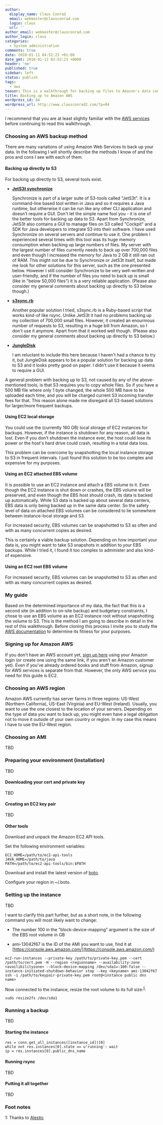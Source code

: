 ```yaml
---
author:
  display_name: Claus Conrad
  email: webmaster@clausconrad.com
  login: claus
  url: ''
author_email: webmaster@clausconrad.com
author_login: claus
categories:
  - System administration
comments: true
date: 2010-01-11 04:52:23 +01:00
date_gmt: 2010-01-11 03:52:23 +0000
header: 'no'
published: true
sidebar: left
status: publish
tags:
  - aws
teaser: This is a walkthrough for backing up files to Amazon's data centers, more specifically to an EC2 instance with an EBS root volume. While it is tailored to a UNIX-like environment (as that's what I use - Solaris 10, Debian and Mac OS X 10.6 Snow Leopard), all tools used in these scripts are also available for Windows environments. Some adaptation of the commands might be required.
title: Backing up to Amazon AWS
wordpress_id: 84
wordpress_url: http://www.clausconrad2.com/?p=84
---
```

I recommend that you are at least slightly familiar with the [AWS services](https://aws.amazon.com/) before continuing to read this walkthrough.

### Choosing an AWS backup method

There are many variations of using Amazon Web Services to back up your data. In the following I will shortly describe the methods I know of and the pros and cons I see with each of them.

#### Backing up directly to S3

For backing up directly to S3, several tools exist.

*   **[JetS3t synchronize](https://jets3t.s3.amazonaws.com/applications/applications.html#synchronize)**  

    Synchronize is part of a larger suite of S3-tools called "JetS3t". It is a command-line based tool written in Java and so it requires a Java runtime, but otherwise it can be run like any other CLI application and doesn't require a GUI. Don't let the simple name fool you - it is one of the better tools for backing up data to S3\. Apart from Synchronize, JetS3t also contains a GUI to manage files on S3 called "Cockpit" and a SDK for Java developers to integrate S3 into their software. I have used Synchronize on several servers and continue to use it. One problem I experienced several times with this tool was its huge memory consumption when backing up large numbers of files. My server with the largest number of files currently needs to back up over 700,000 files and even though I increased the memory for Java to 2 GB it still ran out of RAM. This might not be due to Synchronize or JetS3t itself, but made me look for other solutions for this server, such as the one presented below. However I still consider Synchronize to be very well-written and user-friendly, and if the number of files you need to back up is small (like in "below 50,000 files") it is a very reliable application. (Please also consider my general comments about backing up directly to S3 below though.)

*   **[s3sync.rb](https://s3sync.net/wiki.html)**  

    Another popular solution I tried, s3sync.rb is a Ruby-based script that works kind-of like rsync. Unlike JetS3t it had no problems backing up my collection of 700,000 small files. However, it created an enourmous number of requests to S3, resulting in a huge bill from Amazon, so I don't use it anymore. Apart from that it worked well though. (Please also consider my general comments about backing up directly to S3 below.)

*   **[JungleDisk](https://www.jungledisk.com/)**  

    I am reluctant to include this here because I haven't had a chance to try it, but JungleDisk appears to be a popular solution for backing up data to S3 and it looks pretty good on paper. I didn't use it because it seems to require a GUI.

A general problem with backing up to S3, not caused by any of the above-mentioned tools, is that S3 requires you to copy whole files. So if you have a 500 MB file where only 1 byte changed, the whole 500 MB have to be uploaded each time, and you will be charged current S3 incoming transfer fees for that. This reason alone made me disregard all S3-based solutions for larger/more frequent backups.

#### Using EC2 local storage

You could use the (currently 160 GB) local storage of EC2 instances for backups. However, if the instance is shutdown for any reason, all data is lost. Even if you don't shutdown the instance ever, the host could lose its power or the host's hard drive could crash, resulting in a total data loss.

This problem can be overcome by snapshotting the local instance storage to S3 in frequent intervals. I just found this solution to be too complex and expensive for my purposes.

#### Using an EC2 attached EBS volume

It is possible to use an EC2 instance and attach a EBS volume to it. Even though the EC2 instance is shut down or crashes, the EBS volume will be preserved, and even though the EBS host should crash, its data is backed up automatically. While S3 data is backed up about several data centers, EBS data is only being backed up in the same data center. So the safety level of data on attached EBS volumes can be considered to lie somewhere between instance-local storage and S3.

For increased security, EBS volumes can be snapshotted to S3 as often and with as many concurrent copies as desired.

This is certainly a viable backup solution. Depending on how important your data is, you might want to take S3 snapshots in addition to your EBS backups. While I tried it, I found it too complex to administer and also kind-of expensive.

#### Using an EC2 root EBS volume

For increased security, EBS volumes can be snapshotted to S3 as often and with as many concurrent copies as desired.

### My guide

Based on the determined importance of my data, the fact that this is a second site (in addition to on-site backup) and budgetary constraints, I chose to use an EBS volume as an EC2 instance root without snapshotting the volume to S3\. This is the method I am going to describe in detail in the rest of this walkthrough. Before cloning this process I invite you to study the [AWS documentation](https://docs.aws.amazon.com/index.html) to determine its fitness for your purposes.

### Signing up for Amazon AWS

If you don't have an AWS account yet, [sign up here](https://signin.aws.amazon.com/signin?redirect_uri=https%3A%2F%2Fportal.aws.amazon.com%2Fbilling%2Fhome%3Fstate%3DhashArgs%2523%252Fdevpay%26isauthcode%3Dtrue&client_id=arn%3Aaws%3Aiam%3A%3A934814114565%3Auser%2Fportal-aws-auth&forceMobileApp=0&code_challenge=xph9Oqd5JRTW5GW2EATrYIcjs9dVCQAgEyNwi7Jrw1g&code_challenge_method=SHA-256) using your Amazon login (or create one using the same link, if you aren't an Amazon customer yet). Even if you've already ordered books and stuff from Amazon, signup for AWS services is separate from that. However, the only AWS service you need for this guide is EC2.

### Choosing an AWS region

Amazon AWS currently has server farms in three regions: US-West (Northern California), US-East (Virginia) and EU-West (Ireland). Usually, you want to use the one closest to the location of your servers. Depending on the type of data you want to back up, you might even have a legal obligation not to move it outside of your own country or region. In my case this means I have to use the EU-West region.

### Choosing an AMI

TBD

### Preparing your environment (installation)

TBD

#### Downloading your cert and private key

TBD

#### Creating an EC2 key pair

TBD

#### Other tools

Download and unpack the Amazon EC2 API tools.

Set the following environment variables:

```shell
EC2_HOME=/path/to/ec2-api-tools  
JAVA_HOME=/path/to/java  
PATH=/path/to/ec2-api-tools/bin:$PATH
```

Download and install the latest version of [boto](https://github.com/boto/boto).

Configure your region in ~/.boto.

### Setting up the instance

TBD

I want to clarify this part further, but as a short note, in the following command you will most likely want to change:

*   The number 100 in the "block-device-mapping" argument is the size of the EBS root volume in GB

*   ami-13042f67 is the ID of the AMI you want to use, find it at [https://console.aws.amazon.com/](https://console.aws.amazon.com/)

```shell
ec2-run-instances --private-key /path/to/private-key.pem --cert /path/to/cert.pem -H --region <regionname> --availability-zone <availibilityzone> --block-device-mapping /dev/sda1=:100:false --instance-initiated-shutdown-behavior stop --key <keyname> ami-13042f67  
ssh -i /path/to/keypair-private-key.pem root@<instance public dns name>
```

Now connected to the instance, resize the root volume to its full size:<sup>[1](#footnote-1)</sup>:

`sudo resize2fs /dev/sda1`

### Running a backup

TBD

#### Starting the instance

```conn.start_instances([instance_id])  
res = conn.get_all_instances([instance_id])[0]    
while not res.instances[0].state == u'running': wait    
ip = res.instances[0].public_dns_name
```

#### Running rsync

TBD

#### Putting it all together

TBD

### Foot notes

<a id="footnote-1"></a>1: Thanks to [Alestic](https://alestic.com/2009/12/ec2-ebs-boot-resize/)
